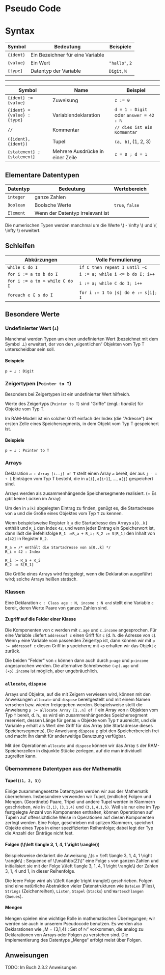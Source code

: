 Pseudo Code
===

# Syntax

| Symbol    | Bedeutung                        | Beispiele      |
| --------- | -------------------------------- | -------------- |
| `{ident}` | Ein Bezeichner für eine Variable |                |
| `{value}` | Ein Wert                         | `"hallo"`, `2` |
| `{type}`  | Datentyp der Variable            | `Digit`, `ℕ`   |

---


| Symbol                       | Name                             | Beispiel                               |
| ---------------------------- | -------------------------------- | -------------------------------------- |
| `{ident} := {value}`         | Zuweisung                        | `c := 0`                               |
| `{ident} = {value} : {type}` | Variablendeklaration             | `d = 1 : Digit` oder `answer = 42 : ℕ` |
| `//`                         | Kommentar                        | `// dies ist ein Kommentar`            |
| `({ident}, {ident})`         | Tupel                            | `(a, b)`, (1, 2, 3)                    |
| `{statement} ; {statement}`  | Mehrere Ausdrücke in einer Zeile | `c = 0 ; d = 1`                        |

## Elementare Datentypen

| Datentyp  | Bedeutung                        | Wertebereich    |
| --------- | -------------------------------- | --------------- |
| `integer` | ganze Zahlen                     |                 |
| `Boolean` | Boolsche Werte                   | `true`, `false` |
| `Element` | Wenn der Datentyp irrelevant ist |                 |

Die numerischen Typen werden manchmal um die Werte \\( - \infty \\) und \\( \infty \\) erweitert.

## Schleifen

| Abkürzungen                    | Volle Formulierung                    |
| ------------------------------ | ------------------------------------- |
| `while C do I`                 | `if C then repeat I until ¬C`         |
| `for i := a to b do I`         | `i := a; while i <= b do I; i++`      |
| `for i := a to ∞ while C do I` | `i := a; while C do I; i++`           |
| `foreach e ∈ s do I`           | `for i := 1 to \|s\| do e := s[i]; I` |

## Besondere Werte

### Undefinierter Wert (`⊥`)

Manchmal werden Typen um einen undefinierten Wert (bezeichnet mit dem Symbol ⊥) erweitert,
der von den „eigentlichen“ Objekten vom Typ T unterscheidbar sein soll.

#### Beispiele

```
p = ⊥ : Digit
```

### Zeigertypen (`Pointer to T`)

Besonders bei Zeigertypen ist ein undefinierter Wert hilfreich.

Werte des Zeigertyps (`Pointer to T`) sind "Griffe" (engl.: *handle*) für Objekte vom Typ T.

Im RAM-Modell ist ein solcher Griff einfach der Index (die "Adresse") der ersten Zelle eines Speichersegments, in dem Objekt vom Typ T gespeichert ist.

#### Beispiele

```
p = ⊥ : Pointer to T
```

### Arrays

Deklaration `a : Array [i..j] of T` stellt einen Array `a` bereit, der aus `j - i + 1` Einträgen vom Typ T besteht,
die in `a[i]`, `a[i+1]`, ..., `a[j]` gespeichert sind.


Arrays werden als zusammenhängende Speichersegmente realisiert. (= Es gibt keine Lücken im Array)

Um den in `a[k]` abgelegten Eintrag zu finden, genügt es,
die Startadresse von `a` und die Größe eines Objektes vom Typ `T` zu kennen.

Wenn beispielsweise Register `R_a` die Startadresse des Arrays `a[0..k]` enthält und `R_i` den Index `42`,
und wenn jeder Eintrag ein Speicherwort ist,
dann lädt die Befehlsfolge `R_1 :=R_a + R_i; R_2 := S[R_1]` den Inhalt von `a[42]` in Register
`R_2`.


```
R_a = /* enthält die Startadresse von a[0..k] */
R_i = 42 : Index

R_i := R_a + R_i
R_2 := S[R_1]
```

Die Größe eines Arrays wird festgelegt, wenn die Deklaration ausgeführt wird; solche Arrays heißen statisch.

### Klassen

Eine Deklaration `c : Class age : N, income : N end` stellt eine Variable `c` bereit, deren Werte Paare von ganzen Zahlen sind.

#### Zugriff auf die Felder einer Klasse

Die Komponenten von c werden mit `c.age` und `c.income` angesprochen.
Für eine Variable `c`liefert `addressof c` einen Griff für `c` (d. h. die Adresse von `c`).
Wenn `p` eine Variable vom passenden Zeigertyp ist, dann können wir mit `p := addressof c` diesen Griff in `p` speichern;
mit `∗p` erhalten wir das Objekt `c` zurück.

Die beiden "Felder" von `c` können dann auch durch `p→age` und `p→income` angesprochen werden.
Die alternative Schreibweise `(∗p).age` und `(∗p).income` ist möglich, aber ungebräuchlich.

### `allocate`, `dispose`

Arrays und Objekte, auf die mit Zeigern verwiesen wird, können mit den Anweisungen
`allocate` und `dispose` bereitgestellt und mit einem Namen versehen
bzw. wieder freigegeben werden. Beispielsweise stellt die Anweisung
`p := allocate Array [1..n] of T` ein Array von `n` Objekten vom Typ `T` bereit, d. h., es wird ein zusammenhängendes
Speichersegment reserviert, dessen Länge für genau `n` Objekte
vom Typ `T` ausreicht, und die Variable `p` erhält als Wert den Griff für das Array (die
Startadresse dieses Speichersegments). Die Anweisung `dispose p` gibt den Speicherbereich
frei und macht ihn damit für anderweitige Benutzung verfügbar.

Mit den Operationen `allocate` und `dispose` können wir das Array `S` der RAM-Speicherzellen
in disjunkte Stücke zerlegen, auf die man individuell zugreifen kann.

### Übernommene Datentypen aus der Mathematik

#### Tupel (`(1, 2, 3)`)

Einige zusammengesetzte Datentypen werden wir aus der Mathematik übernehmen.
Insbesondere verwenden wir Tupel, (endliche) Folgen und Mengen. (Geordnete)
Paare, Tripel und andere Tupel werden in Klammern geschrieben, wie in `(3,1)`, `(3,1,4)` und `(3,1,4,1,5)`.
Weil sie nur eine im Typ festgelegte Anzahl von Komponenten
enthalten, können Operationen auf Tupeln auf offensichtliche Weise in
Operationen auf diesen Komponenten zerlegt werden. Eine Folge, geschrieben mit
spitzen Klammern, speichert Objekte eines Typs in einer spezifizierten Reihenfolge;
dabei legt der Typ die Anzahl der Einträge nicht fest.

#### Folgen (\\(\left \langle 3, 1, 4, 1 \right \rangle\\))

Beispielsweise deklariert die Anweisung „\\(s = \left \langle 3, 1, 4, 1 \right \rangle\\) : Sequence of \\(\mathbb{Z}\\)“
eine Folge `s` von ganzen Zahlen und initialisiert sie mit der Folge
\\(\left \langle 3, 1, 4, 1 \right \rangle\\) der Zahlen 3, 1, 4 und 1, in dieser Reihenfolge.

Die leere Folge wird als \\(\left \langle \right \rangle\\) geschrieben. Folgen sind eine natürliche Abstraktion
vieler Datenstrukturen wie `Dateien` (Files), `Strings` (Zeichenreihen), `Listen`, `Stapel`
(`Stacks`) und `Warteschlangen` (`Queues`).

#### Mengen

Mengen spielen eine wichtige Rolle in mathematischen Überlegungen; wir werden
sie auch in unserem Pseudocode benutzen. Es werden also Deklarationen wie
„M = {3,1,4} : Set of ℕ“ vorkommen, die analog zu Deklarationen von Arrays oder
Folgen zu verstehen sind. Die Implementierung des Datentyps „Menge“ erfolgt meist
über Folgen.


## Anweisungen

TODO: Im Buch 2.3.2 Anweisungen
